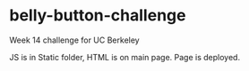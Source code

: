 # belly-button-challenge
Week 14 challenge for UC Berkeley

JS is in Static folder, HTML is on main page.  Page is deployed.
